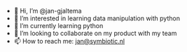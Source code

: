 - 👋 Hi, I’m @jan-gjaltema
- 👀 I’m interested in learning data manipulation with python
- 🌱 I’m currently learning python
- 💞️ I’m looking to collaborate on my product with my team
- 📫 How to reach me: jan@symbiotic.nl

<!---
jan-gjaltema/jan-gjaltema is a ✨ special ✨ repository because its `README.md` (this file) appears on your GitHub profile.
You can click the Preview link to take a look at your changes.
--->
